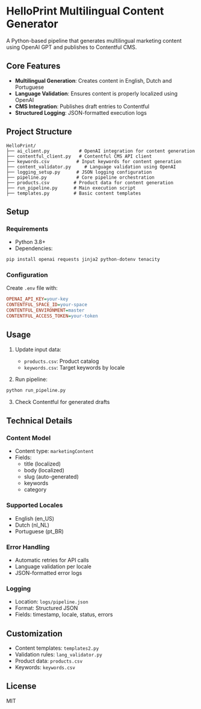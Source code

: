 # HelloPrint Multilingual Content Generator

A Python-based pipeline that generates multilingual marketing content using OpenAI GPT and publishes to Contentful CMS.

## Core Features

- **Multilingual Generation**: Creates content in English, Dutch and Portuguese
- **Language Validation**: Ensures content is properly localized using OpenAI
- **CMS Integration**: Publishes draft entries to Contentful
- **Structured Logging**: JSON-formatted execution logs

## Project Structure

```
HelloPrint/
├── ai_client.py           # OpenAI integration for content generation
├── contentful_client.py   # Contentful CMS API client
├── keywords.csv          # Input keywords for content generation
├── content_validator.py     # Language validation using OpenAI
├── logging_setup.py      # JSON logging configuration
├── pipeline.py           # Core pipeline orchestration
├── products.csv         # Product data for content generation
├── run_pipeline.py      # Main execution script
├── templates.py         # Basic content templates

```

## Setup

### Requirements
- Python 3.8+
- Dependencies:
```sh
pip install openai requests jinja2 python-dotenv tenacity
```

### Configuration
Create `.env` file with:
```ini
OPENAI_API_KEY=your-key
CONTENTFUL_SPACE_ID=your-space
CONTENTFUL_ENVIRONMENT=master
CONTENTFUL_ACCESS_TOKEN=your-token
```

## Usage

1. Update input data:
   - `products.csv`: Product catalog
   - `keywords.csv`: Target keywords by locale

2. Run pipeline:
```sh
python run_pipeline.py
```

3. Check Contentful for generated drafts

## Technical Details

### Content Model
- Content type: `marketingContent`
- Fields:
  - title (localized)
  - body (localized) 
  - slug (auto-generated)
  - keywords
  - category

### Supported Locales
- English (en_US)
- Dutch (nl_NL) 
- Portuguese (pt_BR)

### Error Handling
- Automatic retries for API calls
- Language validation per locale
- JSON-formatted error logs

### Logging
- Location: `logs/pipeline.json`
- Format: Structured JSON
- Fields: timestamp, locale, status, errors

## Customization

- Content templates: `templates2.py`
- Validation rules: `lang_validator.py`
- Product data: `products.csv`
- Keywords: `keywords.csv`

## License

MIT